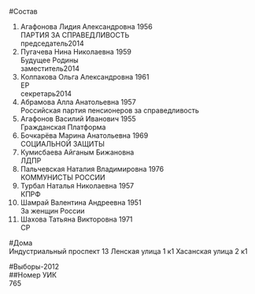 #Состав  
1. Агафонова Лидия Александровна 1956  
    ПАРТИЯ ЗА СПРАВЕДЛИВОСТЬ  
    председатель2014  
2. Пугачева Нина Николаевна 1959  
    Будущее Родины  
    заместитель2014  
3. Колпакова Ольга Александровна 1961  
    ЕР  
    секретарь2014  
4. Абрамова Алла Анатольевна 1957  
    Российская партия пенсионеров за справедливость  
5. Агафонов Василий Иванович 1955  
    Гражданская Платформа  
6. Бочкарёва Марина Анатольевна 1969  
    СОЦИАЛЬНОЙ ЗАЩИТЫ  
7. Кумисбаева Айганым Бижановна  
    ЛДПР  
8. Пальчевская Наталия Владимировна 1976  
    КОММУНИСТЫ РОССИИ  
9. Турбал Наталья Николаевна 1957  
    КПРФ  
10. Шамрай Валентина Андреевна 1951  
    За женщин России  
11. Шахова Татьяна Викторовна 1971  
    СР  
  
#Дома  
Индустриальный проспект 13 Ленская улица 1 к1 Хасанская улица 2 к1  
  
#Выборы-2012  
##Номер УИК  
765  
